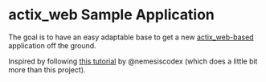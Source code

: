 actix\_web Sample Application
=============================

The goal is to have an easy adaptable base to get a new [actix\_web-based](https://crates.io/crates/actix_web)
application off the ground.

Inspired by following [this tutorial](https://www.youtube.com/playlist?list=PLECOtlti4PspZHOySyzf9RApJFguZPFoF)
by @nemesiscodex (which does a little bit more than this project).
